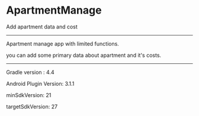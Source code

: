 # ApartmentManage
Add apartment data and cost

**********

Apartment manage app with limited functions.

you can add some primary data about apartment and it's costs. 

**********

Gradle version : 4.4

Android Plugin Version: 3.1.1

minSdkVersion: 21

targetSdkVersion: 27

